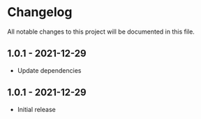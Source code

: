 # Changelog

All notable changes to this project will be documented in this file.

## 1.0.1 - 2021-12-29

- Update dependencies

## 1.0.1 - 2021-12-29

- Initial release
